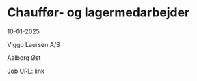 # Chauffør- og lagermedarbejder
10-01-2025

Viggo Laursen A/S

Aalborg Øst

Job URL: [link](https://www.jobindex.dk/jobannonce/h1529516/chauffoer-og-lagermedarbejder)


